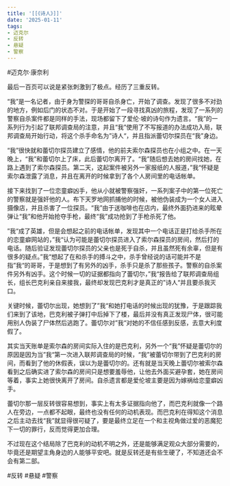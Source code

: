 ```yaml
---
title: '[[《诗人》]]'
date: '2025-01-11'
tags:
- 迈克尔
- 反转
- 悬疑
- 警察
---
```

#迈克尔·康奈利

最后一百页可以说是紧张刺激到了极点。经历了三重反转。

“我”是一名记者，由于身为警探的哥哥自杀身亡，开始了调查。发现了很多不对劲的地方，例如后门的状态不对。于是开始了一段寻找真凶的旅程，发现了一系列的警察自杀案件都是同样的手法，现场都留下了爱伦·坡的诗句作为遗言。“我”的一系列行为引起了联邦调查局的注意，并且“我”使用了不写报道的办法成功入局，联邦调查局开始行动，将这个杀手命名为”诗人“，并且指派蕾切尔探员在“我”身边。

“我”很快就和蕾切尔探员建立了感情，他的前夫索尔森探员也在小组之中。在一天晚上，“我”和蕾切尔上了床，此后蕾切尔离开了。“我”随后想去她的房间找她，在路上遇到了索尔森探员。第二天，这起案件被另外一家报纸的人报道，”我“怀疑是索尔森泄露了消息，并且在离开的时候拿到了各个人房间里的电话帐单。

接下来找到了一位恋童癖凶手，他从小就被警察强奸，一系列案子中的第一位死亡的警察就是强奸他的人。布下天罗地网抓捕他的时候，被他伪装成为一个女人进入摄像店，并且杀害了一位探员。“我”由于送咖啡也在店内，最终外面扔进来的眩晕弹让“我”和他开始抢夺手枪，最终“我”成功抢到了手枪杀死了他。

”我“成了英雄，但是会想起之前的电话帐单，发现其中一个电话正是打给杀手所在的恋童癖网站的，”我“认为可能是蕾切尔探员进入了索尔森探员的房间，然后打的电话。随后验证发现蕾切尔探员的父亲也是死于自杀，并且虽然死有余辜，但是有很多的疑点。”我“想起了在和杀手的搏斗之中，杀手曾经说的话可能并不是指”我“的哥哥，于是想到了有另外的凶手，杀手只是杀了那些孩子。警察的自杀案件另外有凶手。这个时候一切的证据都指向了蕾切尔，”我“报告给了联邦调查局组长，组长巴克利亲自来接我，最终却发现巴克利才是真正的”诗人“并且要杀我灭口。

关键时候，蕾切尔出现，她想到了”我“和她打电话的时候出现的犹豫，于是跟踪我们来到了该地，巴克利被子弹打中后掉下了楼，最后并没有真正发现尸体，很可能用别人伪装了尸体然后逃跑了。蕾切尔对”我“对她的不信任感到反感，去意大利度假了。

其实当天账单是索尔森的房间实际入住的是巴克利，另外一个“我”怀疑是蕾切尔的原因是因为当”我“第一次进入联邦调查局的时候，“我”被蕾切尔带到了巴克利的房间，而看到了他的休假表，误以为是蕾切尔的。还有就是当天晚上蕾切尔被索尔森看到之后确实进了索尔森的房间只是想要羞辱他，让他去外面买避孕套，她在房间等着，事实上她很快离开了房间。自杀遗言都是爱伦坡主要是因为嫁祸给恋童癖凶手。

蕾切尔那一层反转很容易想到，事实上有太多证据指向他了，而巴克利就像一个路人在旁边，一点都不起眼，最终也没有任何的动机表现。而巴克利在得知这个消息之后主动去找“我”就显得很可疑了，要是最终立足在一个和主视角做过爱的恶魔犯下一切的罪行，反而觉得更加合理。

不过现在这个结局除了巴克利的动机不明之外，还是能够满足观众大部分需要的，毕竟还是期望主角身边的人能够平安吧。就是反转还是有些生硬了，不知道还会不会有第二部。

#反转 #悬疑 #警察
